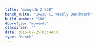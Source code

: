 ```yaml
---
title: "mongodb 2 560"
bench_suite: "16w30 CI Weekly Benchmark"
build_number: "560"
dbprofile: "mongodb"
classifier: ""
date: 2016-07-25T03:44:40
type: "bench"
---
```

